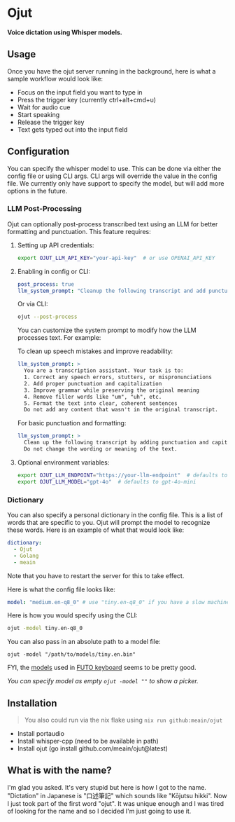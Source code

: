 # Ojut

**Voice dictation using Whisper models.**

## Usage

Once you have the ojut server running in the background, here is what
a sample workflow would look like:

- Focus on the input field you want to type in
- Press the trigger key (currently ctrl+alt+cmd+u)
- Wait for audio cue
- Start speaking
- Release the trigger key
- Text gets typed out into the input field

## Configuration

You can specify the whisper model to use. This can be done via either the config
file or using CLI args. CLI args will override the value in the config file. We
currently only have support to specify the model, but will add more options in
the future.

### LLM Post-Processing

Ojut can optionally post-process transcribed text using an LLM for
better formatting and punctuation. This feature requires:

1. Setting up API credentials:
   ```sh
   export OJUT_LLM_API_KEY="your-api-key"  # or use OPENAI_API_KEY
   ```

2. Enabling in config or CLI:
   ```yaml
   post_process: true
   llm_system_prompt: "Cleanup the following transcript and add punctuation. Do not change anything else."
   ```

   Or via CLI:
   ```sh
   ojut --post-process
   ```

   You can customize the system prompt to modify how the LLM processes text. For example:

   To clean up speech mistakes and improve readability:
   ```yaml
   llm_system_prompt: >
     You are a transcription assistant. Your task is to:
     1. Correct any speech errors, stutters, or mispronunciations
     2. Add proper punctuation and capitalization
     3. Improve grammar while preserving the original meaning
     4. Remove filler words like "um", "uh", etc.
     5. Format the text into clear, coherent sentences
     Do not add any content that wasn't in the original transcript.
   ```

   For basic punctuation and formatting:
   ```yaml
   llm_system_prompt: >
     Clean up the following transcript by adding punctuation and capitalization.
     Do not change the wording or meaning of the text.
   ```

3. Optional environment variables:
   ```sh
   export OJUT_LLM_ENDPOINT="https://your-llm-endpoint"  # defaults to OpenAI (you can use any OpenAI compatible endpoint)
   export OJUT_LLM_MODEL="gpt-4o"  # defaults to gpt-4o-mini
   ```

### Dictionary

You can also specify a personal dictionary in the config file. This is a list of words that are specific to you. Ojut will prompt the model to recognize these words. Here is an example of what that would look like:

```yaml
dictionary:
  - Ojut
  - Golang
  - meain
```

Note that you have to restart the server for this to take effect.

Here is what the config file looks like:

```yaml
model: "medium.en-q8_0" # use "tiny.en-q8_0" if you have a slow machine
```

Here is how you would specify using the CLI:

```sh
ojut -model tiny.en-q8_0
```

You can also pass in an absolute path to a model file:

```
ojut -model "/path/to/models/tiny.en.bin"
```

FYI, the [models](https://keyboard.futo.org/voice-input-models) used in [FUTO keyboard](https://keyboard.futo.org/) seems to be pretty good.

_You can specify model as empty `ojut -model ""` to show a picker._

## Installation

> You also could run via the nix flake using `nix run github:meain/ojut`

- Install portaudio
- Install whisper-cpp (need to be available in path)
- Install ojut (go install github.com/meain/ojut@latest)

## What is with the name?

I'm glad you asked. It's very stupid but here is how I got to the
name. "Dictation" in Japanese is "口述筆記" which sounds like "Kōjutsu
hikki". Now I just took part of the first word "ojut". It was unique
enough and I was tired of looking for the name and so I decided I'm
just going to use it.
